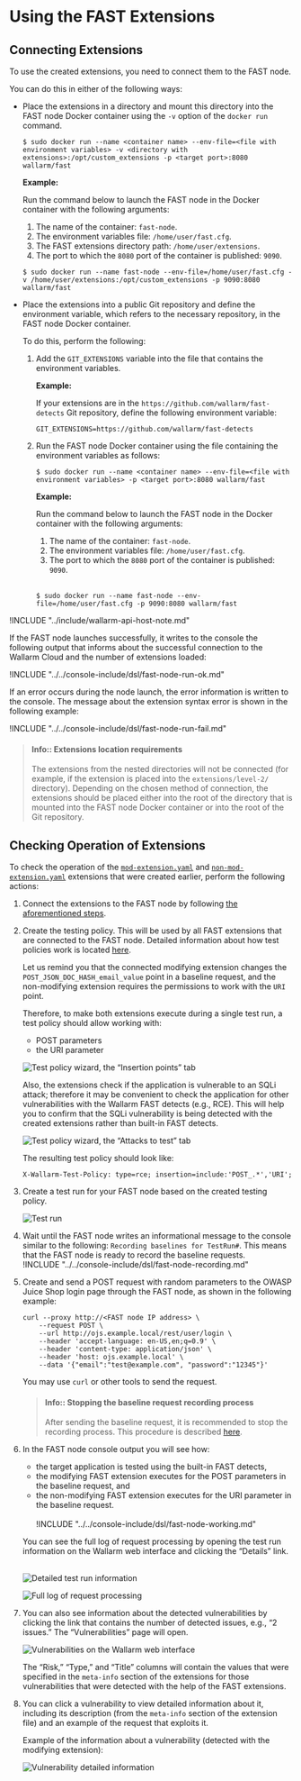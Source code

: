 [link-points]:                  points/intro.md
[link-stop-recording]:          ../qsg/test-run.md#2--execute-the-https-baseline-request-you-created-earlier 

[doc-mod-extension]:            extensions-examples/mod-extension.md
[doc-non-mod-extension]:        extensions-examples/non-mod-extension.md
[doc-testpolicy]:               logic.md#how-test-policy-influences-the-request-processing

[img-test-policy-insertion-points]:      ../../images/dsl/common/using-extensions/tp_insertion_points.png
[img-test-policy-attacks]:              ../../images/dsl/common/using-extensions/tp_attacks_test.png
[img-test-run]:                 ../../images/dsl/common/using-extensions/create_testrun.png
[img-testrun-details]:          ../../images/dsl/common/using-extensions/testrun_details.png
[img-log]:                      ../../images/dsl/common/using-extensions/log.png
[img-vulns]:                    ../../images/dsl/common/using-extensions/vulnerabilities.png
[img-vuln-details-mod]:             ../../images/dsl/common/using-extensions/vuln_details-mod.png

[anchor-connect-extension]:     #connecting-extensions

# Using the FAST Extensions

## Connecting Extensions

To use the created extensions, you need to connect them to the FAST node.

You can do this in either of the following ways:
*   Place the extensions in a directory and mount this directory into the FAST node Docker container using the `-v` option of the `docker run` command.
    
    ```
    $ sudo docker run --name <container name> --env-file=<file with environment variables> -v <directory with extensions>:/opt/custom_extensions -p <target port>:8080 wallarm/fast
    ```
    
    **Example:**
    
    Run the command below to launch the FAST node in the Docker container with the following arguments:
    1.  The name of the container: `fast-node`.
    2.  The environment variables file: `/home/user/fast.cfg`.
    3.  The FAST extensions directory path: `/home/user/extensions`.
    4.  The port to which the `8080` port of the container is published: `9090`.

    ```
    $ sudo docker run --name fast-node --env-file=/home/user/fast.cfg -v /home/user/extensions:/opt/custom_extensions -p 9090:8080 wallarm/fast
    ```

*   Place the extensions into a public Git repository and define the environment variable, which refers to the necessary repository, in the FAST node Docker container.
    
    To do this, perform the following:
    
    1.  Add the `GIT_EXTENSIONS` variable into the file that contains the environment variables.

        **Example:**
        
        If your extensions are in the `https://github.com/wallarm/fast-detects` Git repository, define the following environment variable:
        
        ```
        GIT_EXTENSIONS=https://github.com/wallarm/fast-detects
        ```  
    
    2.  Run the FAST node Docker container using the file containing the environment variables as follows:
        
        ```
        $ sudo docker run --name <container name> --env-file=<file with environment variables> -p <target port>:8080 wallarm/fast
        ```
        
        **Example:**
        
        Run the command below to launch the FAST node in the Docker container with the following arguments:
        1.  The name of the container: `fast-node`.
        2.  The environment variables file: `/home/user/fast.cfg`.
        3.  The port to which the `8080` port of the container is published: `9090`.
        <br><br>
        
        ```
        $ sudo docker run --name fast-node --env-file=/home/user/fast.cfg -p 9090:8080 wallarm/fast
        ```

<!-- -->

!INCLUDE "../include/wallarm-api-host-note.md"

<!-- -->

If the FAST node launches successfully, it writes to the console the following output that informs about the successful connection to the Wallarm Cloud and the number of extensions loaded:

!INCLUDE "../../console-include/dsl/fast-node-run-ok.md"

If an error occurs during the node launch, the error information is written to the console. The message about the extension syntax error is shown in the following example:

!INCLUDE "../../console-include/dsl/fast-node-run-fail.md"

> #### Info:: Extensions location requirements
> The extensions from the nested directories will not be connected (for example, if the extension is placed into the `extensions/level-2/` directory). Depending on the chosen method of connection, the extensions should be placed either into the root of the directory that is mounted into the FAST node Docker container or into the root of the Git repository.

## Checking Operation of Extensions

To check the operation of the [`mod-extension.yaml`][doc-mod-extension] and [`non-mod-extension.yaml`][doc-non-mod-extension] extensions that were created earlier, perform the following actions:

1.  Connect the extensions to the FAST node by following [the aforementioned steps][anchor-connect-extension].

2.  Create the testing policy. This will be used by all FAST extensions that are connected to the FAST node. Detailed information about how test policies work is located [here][doc-testpolicy].

    Let us remind you that the connected modifying extension changes the `POST_JSON_DOC_HASH_email_value` point in a baseline request, and the non-modifying extension requires the permissions to work with the `URI` point.
    
    Therefore, to make both extensions execute during a single test run, a test policy should allow working with:
    *   POST parameters
    *   the URI parameter
    
    ![Test policy wizard, the “Insertion points” tab][img-test-policy-insertion-points]
    
    Also, the extensions check if the application is vulnerable to an SQLi attack; therefore it may be convenient to check the application for other vulnerabilities with the Wallarm FAST detects (e.g., RCE). This will help you to confirm that the SQLi vulnerability is being detected with the created extensions rather than built-in FAST detects. 
    
    ![Test policy wizard, the “Attacks to test” tab][img-test-policy-attacks]
    
    The resulting test policy should look like:
    
    ```
    X-Wallarm-Test-Policy: type=rce; insertion=include:'POST_.*','URI';
    ```

3.  Create a test run for your FAST node based on the created testing policy.
    
    ![Test run][img-test-run]

4.  Wait until the FAST node writes an informational message to the console similar to the following: `Recording baselines for TestRun#`. This means that the FAST node is ready to record the baseline requests.<br>
!INCLUDE "../../console-include/dsl/fast-node-recording.md"

5.  Create and send a POST request with random parameters to the OWASP Juice Shop login page through the FAST node, as shown in the following example:
    
    ```
    curl --proxy http://<FAST node IP address> \
        --request POST \
        --url http://ojs.example.local/rest/user/login \
        --header 'accept-language: en-US,en;q=0.9' \
        --header 'content-type: application/json' \
        --header 'host: ojs.example.local' \
        --data '{"email":"test@example.com", "password":"12345"}'
    ```
    
    You may use `curl` or other tools to send the request.
    
    <!-- -->
    >   #### Info:: Stopping the baseline request recording process
    >   
    >   After sending the baseline request, it is recommended to stop the recording process. This procedure is described [here][link-stop-recording].
    
    <!-- -->

6.  In the FAST node console output you will see how:  
    *   the target application is tested using the built-in FAST detects,
    *   the modifying FAST extension executes for the POST parameters in the baseline request, and
    *   the non-modifying FAST extension executes for the URI parameter in the baseline request.<br><br>
!INCLUDE "../../console-include/dsl/fast-node-working.md"    
    
    You can see the full log of request processing by opening the test run information on the Wallarm web interface and clicking the “Details” link.
<br><br>
    
    ![Detailed test run information][img-testrun-details]
    
    ![Full log of request processing][img-log]

7.  You can also see information about the detected vulnerabilities by clicking the link that contains the number of detected issues, e.g., “2 issues.” The “Vulnerabilities” page will open.

    ![Vulnerabilities on the Wallarm web interface][img-vulns]
    
    The “Risk,” “Type,” and “Title” columns will contain the values that were specified in the `meta-info` section of the extensions for those vulnerabilities that were detected with the help of the FAST extensions.

8.  You can click a vulnerability to view detailed information about it, including its description (from the `meta-info` section of the extension file) and an example of the request that exploits it.

    Example of the information about a vulnerability (detected with the modifying extension):
    
    ![Vulnerability detailed information][img-vuln-details-mod]
